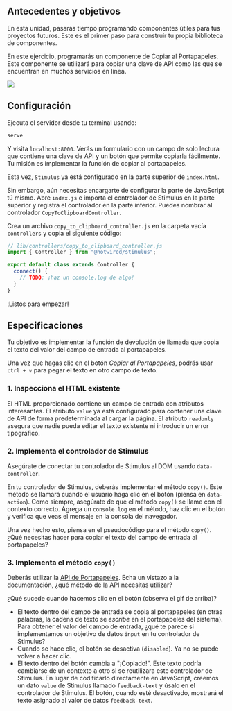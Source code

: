 ## Antecedentes y objetivos

En esta unidad, pasarás tiempo programando componentes útiles para tus proyectos futuros. Este es el primer paso para construir tu propia biblioteca de componentes.

En este ejercicio, programarás un componente de Copiar al Portapapeles. Este componente se utilizará para copiar una clave de API como las que se encuentran en muchos servicios en línea.

![](https://raw.githubusercontent.com/lewagon/fullstack-images/master/frontend/copy-to-clipboard.gif)

## Configuración

Ejecuta el servidor desde tu terminal usando:

```bash
serve
```

Y visita `localhost:8000`. Verás un formulario con un campo de solo lectura que contiene una clave de API y un botón que permite copiarla fácilmente.
Tu misión es implementar la función de copiar al portapapeles.

Esta vez, `Stimulus` ya está configurado en la parte superior de `index.html`.

Sin embargo, aún necesitas encargarte de configurar la parte de JavaScript tú mismo. Abre `index.js` e importa el controlador de Stimulus en la parte superior y registra el controlador en la parte inferior. Puedes nombrar al controlador `CopyToClipboardController`.

Crea un archivo `copy_to_clipboard_controller.js` en la carpeta vacía `controllers` y copia el siguiente código:

```javascript
// lib/controllers/copy_to_clipboard_controller.js
import { Controller } from "@hotwired/stimulus";

export default class extends Controller {
  connect() {
    // TODO: ¡haz un console.log de algo!
  }
}
```

¡Listos para empezar!

## Especificaciones

Tu objetivo es implementar la función de devolución de llamada que copia el texto del valor del campo de entrada al portapapeles.

Una vez que hagas clic en el botón _Copiar al Portapapeles_, podrás usar `ctrl + v` para pegar el texto en otro campo de texto.

### 1. Inspecciona el HTML existente

El HTML proporcionado contiene un campo de entrada con atributos interesantes. El atributo `value` ya está configurado para contener una clave de API de forma predeterminada al cargar la página.
El atributo `readonly` asegura que nadie pueda editar el texto existente ni introducir un error tipográfico.

### 2. Implementa el controlador de Stimulus

Asegúrate de conectar tu controlador de Stimulus al DOM usando `data-controller`.

En tu controlador de Stimulus, deberás implementar el método `copy()`. Este método se llamará cuando el usuario haga clic en el botón (piensa en `data-action`). Como siempre, asegúrate de que el método `copy()` se llame con el contexto correcto. Agrega un `console.log` en el método, haz clic en el botón y verifica que veas el mensaje en la consola del navegador.

Una vez hecho esto, piensa en el pseudocódigo para el método `copy()`. ¿Qué necesitas hacer para copiar el texto del campo de entrada al portapapeles?

### 3. Implementa el método `copy()`

Deberás utilizar la [API de Portapapeles](https://developer.mozilla.org/es/docs/Web/API/Clipboard). Echa un vistazo a la documentación, ¿qué método de la API necesitas utilizar?

¿Qué sucede cuando hacemos clic en el botón (observa el gif de arriba)?

- El texto dentro del campo de entrada se copia al portapapeles (en otras palabras, la cadena de texto se _escribe_ en el portapapeles del sistema). Para obtener el valor del campo de entrada, ¿qué te parece si implementamos un objetivo de datos `input` en tu controlador de Stimulus?
- Cuando se hace clic, el botón se desactiva (`disabled`). Ya no se puede volver a hacer clic.
- El texto dentro del botón cambia a "¡Copiado!". Este texto podría cambiarse de un contexto a otro si se reutilizara este controlador de Stimulus. En lugar de codificarlo directamente en JavaScript, creemos un dato `value` de Stimulus llamado `feedback-text` y úsalo en el controlador de Stimulus. El botón, cuando esté desactivado, mostrará el texto asignado al valor de datos `feedback-text`.
